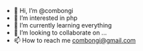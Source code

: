 - 👋 Hi, I’m @combongi
- 👀 I’m interested in php
- 🌱 I’m currently learning everything
- 💞️ I’m looking to collaborate on ...
- 📫 How to reach me combongi@gmail.com

<!---
combongi/combongi is a ✨ special ✨ repository because its `README.md` (this file) appears on your GitHub profile.
You can click the Preview link to take a look at your changes.
--->
